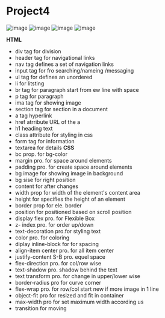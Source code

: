 # Project4

![image](https://github.com/codervipsingh/Project4/assets/120233689/012fe364-bddd-4448-8856-b3667d435e50)
![image](https://github.com/codervipsingh/Project4/assets/120233689/5db0b0f3-90ea-4e63-9b7f-d9f7bbfd8fd4)
![image](https://github.com/codervipsingh/Project4/assets/120233689/e7a80021-0440-48de-ab4a-c30d6cb3eeac)
![image](https://github.com/codervipsingh/Project4/assets/120233689/0f3f3a8e-2b15-4140-97c8-6e6d319ac6bc)

**HTML**
* div tag for division
* header tag for navigational links
* nav tag defines a set of navigation links
* input tag for fro searching/nameing /messaging
* ul tag for defines an unordered
* li for litsting
* br tag for paragraph start from ew line with space
* p tag for paragraph
* ima tag for showing image
* section tag for section in a document
* a tag hyperlink 
* href atrribute URL of the  a 
*  h1  heading text
*   class attribute for styling in css
*   form tag for information
*   textarea for details
 ****CSS****
* bc prop. for bg-color
* margin pro. for space around elements
* padding pro. for create space around elements
* bg image for showing image in background
* bg sise for right position
* content for after changes
* width prop for width of the element's content area
* height for specifies the height of an element
* border prop for ele. border
* position for positioned based on scroll position
* display flex pro. for Flexible Box
* z- index pro. for order up/down
* text-decoration pro.for styling text
* color pro. for coloring
* diplay inline-block for for spacing
* align-item center pro. for all item center
* justify-content S-B pro. equel space
* flex-direction pro.  for col/row wise
* text-shadow pro. shadow behind the text
* text transform pro. for change in upper/lower wise
* border-radius pro for curve corner
* flex-wrap pro. for row/col start new if more image in 1 line
* object-fit pro for resized and fit in container
* max-width pro for set maximum width according us
* transition for moving

